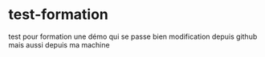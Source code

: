 
# test-formation
test pour formation
une démo qui se passe bien 
modification depuis github
mais aussi depuis ma machine
